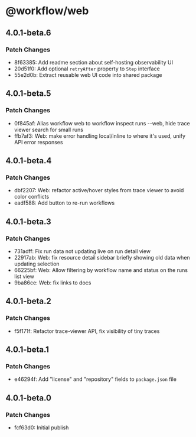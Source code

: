 # @workflow/web

## 4.0.1-beta.6

### Patch Changes

- 8f63385: Add readme section about self-hosting observability UI
- 20d51f0: Add optional `retryAfter` property to `Step` interface
- 55e2d0b: Extract reusable web UI code into shared package

## 4.0.1-beta.5

### Patch Changes

- 0f845af: Alias workflow web to workflow inspect runs --web, hide trace viewer search for small runs
- ffb7af3: Web: make error handling local/inline to where it's used, unify API error responses

## 4.0.1-beta.4

### Patch Changes

- dbf2207: Web: refactor active/hover styles from trace viewer to avoid color conflicts
- eadf588: Add button to re-run workflows

## 4.0.1-beta.3

### Patch Changes

- 731adff: Fix run data not updating live on run detail view
- 22917ab: Web: fix resource detail sidebar briefly showing old data when updating selection
- 66225bf: Web: Allow filtering by workflow name and status on the runs list view
- 9ba86ce: Web: fix links to docs

## 4.0.1-beta.2

### Patch Changes

- f5f171f: Refactor trace-viewer API, fix visibility of tiny traces

## 4.0.1-beta.1

### Patch Changes

- e46294f: Add "license" and "repository" fields to `package.json` file

## 4.0.1-beta.0

### Patch Changes

- fcf63d0: Initial publish
